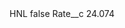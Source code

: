 <?xml version="1.0" encoding="UTF-8"?>
<CustomMetadata xmlns="http://soap.sforce.com/2006/04/metadata" xmlns:xsi="http://www.w3.org/2001/XMLSchema-instance" xmlns:xsd="http://www.w3.org/2001/XMLSchema">
    <label>HNL</label>
    <protected>false</protected>
    <values>
        <field>Rate__c</field>
        <value xsi:type="xsd:double">24.074</value>
    </values>
</CustomMetadata>
